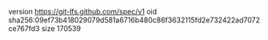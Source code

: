 version https://git-lfs.github.com/spec/v1
oid sha256:09ef73b418029079d581a6716b480c86f3632115fd2e732422ad7072ce767fd3
size 170539

